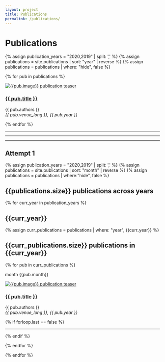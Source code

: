 ```yaml
---
layout: project
title: Publications
permalink: /publications/
---
```





# Publications


{% assign publication_years = "2020,2019" | split: ',' %}
{% assign publications = site.publications | sort: "year" | reverse %}
{% assign publications = publications | where: "hide", false %}

{% for pub in publications %}

<div class="row">
    <div class="col-md-4">
         <div class="pubteaserbs">
            <a href="{{site.url  | append: site.baseurl | append: pub.permalink}}">
            <img class="media-object" src="../{{ pub.image }}" alt="{{pub.image}} publication teaser"/>
             </a>
        </div>
    </div>
    <!-- <div class="col-md-1"></div> -->
    <div class="col-md-8">
        <div class="pubitembs">
  <h3><a href="{{site.url  | append: site.baseurl | append: pub.permalink}}">{{ pub.title }}</a></h3>
  <p class="b">{{ pub.authors }}
    <br>
    <em>{{ pub.venue_long }}, {{ pub.year }}</em>
   </p>
</div>
</div>
</div>

{% endfor %} 



<hr>
<hr>
<hr>

<h2> Attempt 1 </h2>


{% assign publication_years = "2020,2019" | split: ',' %}
{% assign publications = site.publications | sort: "month" | reverse %}
{% assign publications = publications | where:"hide", false %}



<h2>{{publications.size}} publications across years </h2> 

{% for curr_year in publication_years %}


<h2>{{curr_year}}</h2>

{% assign curr_publications = publications | where: "year", {{curr_year}} %}

<h2>{{curr_publications.size}} publications in {{curr_year}}</h2>

<!-- {% assign curr_publications = curr_publications | sort: "month" | reverse %} -->

{% for pub in curr_publications %}

<p>month {{pub.month}}</p>

<div class="row">
    <div class="col-md-4">
         <div class="pubteaserbs">
            <a href="{{site.url  | append: site.baseurl | append: pub.permalink}}">
            <img class="media-object" src="../{{ pub.image }}" alt="{{pub.image}} publication teaser"/>
             </a>
        </div>
    </div>
    <!-- <div class="col-md-1"></div> -->
    <div class="col-md-8">
        <div class="pubitembs">
  <h3><a href="{{site.url  | append: site.baseurl | append: pub.permalink}}">{{ pub.title }}</a></h3>
  <p class="b">{{ pub.authors }}
    <br>
    <em>{{ pub.venue_long }}, {{ pub.year }}</em>
   </p>
</div>
</div>
</div>


{% if forloop.last == false %}
<hr>
{% endif %}

{% endfor %} 

{% endfor %} 



